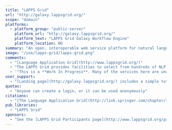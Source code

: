 ```yaml
---
title: "LAPPS Grid"
url: "http://galaxy.lappsgrid.org/"
scope: "domain"
platforms:
  - platform_group: "public-server"
    platform_url: "http://galaxy.lappsgrid.org/"
    platform_text: "LAPPS Grid Galaxy Workflow Engine"
    platform_location: NO
summary: "An open, interoperable web service platform for natural language processing (NLP) research and development.  "
image: "/use/lapps-grid/lapps-grid.png"
comments:
  - "[Language Application Grid](http://www.lappsgrid.org/)"
  - "The LAPPS Grid provides facilities to select from hundreds of NLP tools to create workflows, composite services, and applications, and to evaluate, reproduce, and share them with others."
  - '"This is a **Work In Progress**. Many of the services here are undergoing active development and their behaviour is likely to change without notice."'
user_support:
  - "[Landing page](http://galaxy.lappsgrid.org/) includes a simple tutorial."
quotas:
  - "Anyone can create a login, or it can be used anonymously"
citations:
  - "[The Language Application Grid](http://link.springer.com/chapter/10.1007/978-3-319-31468-6_4) by Nancy Ide, James Pustejovsky, Christopher Cieri, Eric Nyberg, Denise DiPersio, Chunqi Shi, Keith Suderman, Marc Verhagen, Di Wang, Jonathan Wright. Worldwide Language Service Infrastructure, Volume 9442 of the series Lecture Notes in Computer Science pp 51-70"
pub_libraries:
  - "LAPPS Grid"
sponsors:
  - "See the [LAPPS Grid Participants page](http://www.lappsgrid.org/participants/).  Includes [Vassar College](http://www.cs.vassar.edu/), [Brandeis University](http://www.cs.brandeis.edu/), [Carnegie-Mellon University](http://www.lti.cs.cmu.edu/), [University of Pennsylvania](http://www.ldc.upenn.edu/)"
---
```

